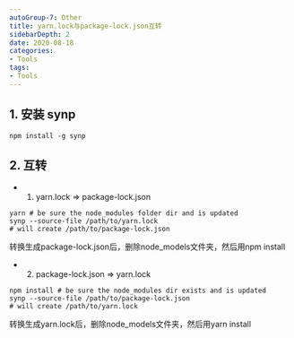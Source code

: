 ```yaml
---
autoGroup-7: Other
title: yarn.lock与package-lock.json互转
sidebarDepth: 2
date: 2020-08-18
categories:
- Tools
tags:
- Tools
---
```


## 1. 安装 synp
`npm install -g synp`

## 2. 互转
+ 1. yarn.lock => package-lock.json
```
yarn # be sure the node_modules folder dir and is updated
synp --source-file /path/to/yarn.lock
# will create /path/to/package-lock.json
```
转换生成package-lock.json后，删除node_models文件夹，然后用npm install   

+ 2. package-lock.json => yarn.lock
```
npm install # be sure the node_modules dir exists and is updated
synp --source-file /path/to/package-lock.json
# will create /path/to/yarn.lock
```
转换生成yarn.lock后，删除node_models文件夹，然后用yarn install  
